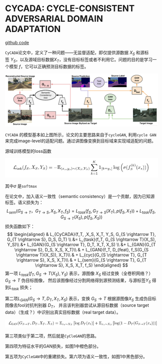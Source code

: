 # CYCADA: CYCLE-CONSISTENT ADVERSARIAL DOMAIN ADAPTATION

[github code](https://github.com/jhoffman/cycada_release)

`CyCADA`论文中，定义了一种问题——无监督适配，即仅提供源数据 $X_S$ 和源标签 $Y_S$，以及源域目标数据$X_T$，没有目标标签或者不利用它。问题的目的是学习一个模型 $f$，它可以正确预测目标数据的标签。 

![CYCADA](./pics/CYCADA/CYCADA.png) 

`CYCADA` 的模型基本如上图所示，论文的主要思路来自于`cycleGAN`, 利用`cycle GAN`来完成image-level的适配问题。通过讲图像变换到目标域来实现域适配的问题。

源域训练模型的loss函数

![1531727127574](./pics/CYCADA/src_loss.png)

其中$\sigma$ 是`softmax`



在论文中，加入语义一致性（semantic consistency）是一个贡献，因为已知源标签。语义损失为： 
$$
L_{sem}(G_{S \rightarrow T}， G_{T \rightarrow S}, X_S, X_T, f_S) = L_{task}(f_S, G_{T \rightarrow S}(X_T), p(f_S, X_T)) + L_{task}(f_S, G_{S \rightarrow T}(X_S), p(f_S, X_S))
$$
损失函数如下：
$$
\begin{aligned}
& L_{CyCADA}(f_T, ,X_S, X_T, Y_S, G_{S \rightarrow T}, G_{T \rightarrow S}, D_S, D_T) \\
&= L_{task}(f_T, G_{S \rightarrow T}(X_S), Y_S)\\
&+ L_{GAN}(G_{S \rightarrow T}, D_T, X_T, X_S) \\
&+ L_{GAN}(G_{T \rightarrow S}, D_S, X_S, X_T)\\
& + L_{GAN}(f_T, D_{feat}, f_S(G_{S \rightarrow T}(X_S)), X_T)\\
& + L_{cyc}(G_{S \rightarrow T}, G_{T \rightarrow S}, X_S, X_T)\\
& + L_{sem}(G_{S \rightarrow T}, G_{T \rightarrow S}, X_S, X_T, f_S)
\end{aligned}
$$
第一项 $L_{task}(f_T,G_S→T(X_S),Y_S)$ 表示，源图像 $X_S$ 经过变换（全卷积网络？）$G_S→T$ 伪目标图像， 然后该图像经过分割网络得到源预测结果，与源标签$Y_S$ 得到$L_{task}$ 损失；

第二项$L_{GAN}(G_S→T,D_T,X_T,X_S)$ 表示，变换 $G_S→T$ 根据源图像$X_S$ 生成伪目标图像去fool对抗判别器 $D_T$， 并且该判别器尝试从源目标数据（source target data）（生成？）中识别出真实目标数据（real target data）。 

![1531748032999](./pics/CYCADA/1531748032999.png)

第三项类似于第二项，然后就是`CyCleGAN`的思路。

第四项为特征水平的GAN损失，如图1中橙色部分。

第五项为`CyCleGAN`中的重建损失。第六项为语义一致性，如图1中黑色部分。  

